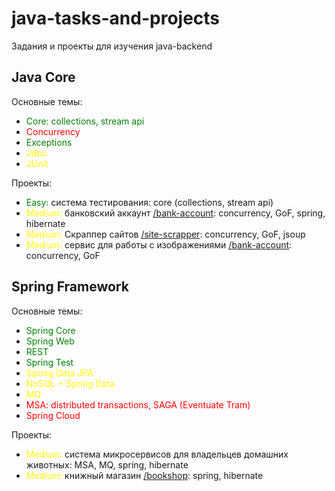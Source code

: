 # java-tasks-and-projects
Задания и проекты для изучения java-backend

## Java Core

Основные темы:
- <span style="color: green; "> Core: collections, stream api</span>
- <span style="color: red; "> Concurrency </span>
- <span style="color: green; "> Exceptions </span>
- <span style="color: yellow; "> Jdbc </span>
- <span style="color: yellow; "> JUnit </span>


Проекты:
- <span style="color: green; "> Easy:  </span> система тестирования: core (collections, stream api)
- <span style="color: yellow; "> Medium:  </span> банковский аккаунт  [/bank-account](/bank-account): concurrency, GoF, spring, hibernate
- <span style="color: yellow; "> Medium:  </span> Скраппер сайтов [/site-scrapper](/site-scrapper): concurrency, GoF, jsoup
- <span style="color: yellow; "> Medium:  </span> сервис для работы с изображениями [/bank-account](/images-service): concurrency, GoF

## Spring Framework

Основные темы:
- <span style="color: green; "> Spring Core </span>
- <span style="color: green; "> Spring Web </span>
- <span style="color: green; "> REST </span>
- <span style="color: green; "> Spring Test </span>
- <span style="color: yellow; "> Spring Data JPA </span>
- <span style="color: yellow; "> NoSQL + Spring Data </span>
- <span style="color: yellow; "> MQ </span>
- <span style="color: red; "> MSA: distributed transactions, SAGA (Eventuate Tram) </span>
- <span style="color: red; "> Spring Cloud </span>

Проекты:
- <span style="color: yellow; "> Medium:  </span> система микросервисов для владельцев домашних животных: MSA, MQ, spring, hibernate 
- <span style="color: yellow; "> Medium:  </span> книжный магазин [/bookshop](/bookshop): spring, hibernate
